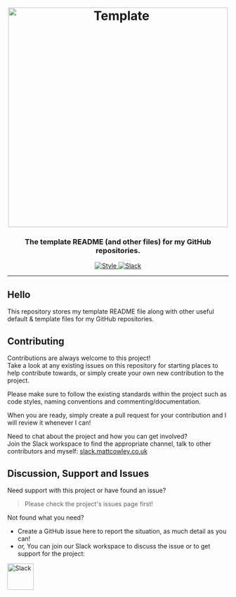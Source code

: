 <!-- Source: https://github.com/MattIPv4/template/blob/master/README.md -->

<!-- Title -->
<h1 align="center" id="Template">
    <!-- Text only -->
    <!-- Template -->
    <!-- or, Image logo -->
    <img src="https://via.placeholder.com/500x60.png?text=Template" alt="Template" width="500"/>
</h1>

<!-- Tag line -->
<h3 align="center">The template README (and other files) for my GitHub repositories.</h3>

<!-- Badges -->
<p align="center">
    <a href="https://shields.io/" target="_blank">
        <img src="https://img.shields.io/badge/style-flat--square-green.svg?style=flat-square" alt="Style">
    </a>
    <a href="http://slack.mattcowley.co.uk/" target="_blank">
        <img src="https://img.shields.io/badge/slack-MattIPv4-blue.svg?style=flat-square" alt="Slack">
    </a>
</p>

----

<!-- Content -->
## Hello

This repository stores my template README file along with other useful default & template files for my GitHub repositories.

<!-- Contributing -->
## Contributing

Contributions are always welcome to this project!\
Take a look at any existing issues on this repository for starting places to help contribute towards, or simply create your own new contribution to the project.

Please make sure to follow the existing standards within the project such as code styles, naming conventions and commenting/documentation.

When you are ready, simply create a pull request for your contribution and I will review it whenever I can!

Need to chat about the project and how you can get involved?\
Join the Slack workspace to find the appropriate channel, talk to other contributors and myself: [slack.mattcowley.co.uk](http://slack.mattcowley.co.uk)

<!-- Discussion & Support -->
## Discussion, Support and Issues

Need support with this project or have found an issue?
> Please check the project's issues page first!

Not found what you need?
* Create a GitHub issue here to report the situation, as much detail as you can!
* _or,_ You can join our Slack workspace to discuss the issue or to get support for the project:
<a href="http://slack.mattcowley.co.uk/" target="_blank">
    <img src="https://img.shields.io/badge/slack-MattIPv4-blue.svg?logo=slack&logoWidth=30&logoColor=blue&style=popout-square" alt="Slack" height="60">
</a>
